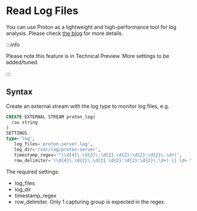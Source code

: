 # Read Log Files

You can use Proton as a lightweight and high-performance tool for log analysis. Please check [the blog](https://www.timeplus.com/post/log-stream-analysis) for more details.

:::info

Please note this feature is in Technical Preview. More settings to be added/tuned.

:::

## Syntax

Create an external stream with the log type to monitor log files, e.g.

```sql
CREATE EXTERNAL STREAM proton_log(
  raw string
)
SETTINGS
type='log',
   log_files='proton-server.log',
   log_dir='/var/log/proton-server',
   timestamp_regex='^(\d{4}\.\d{2}\.\d{2} \d{2}:\d{2}:\d{2}\.\d+)',
   row_delimiter='(\d{4}\.\d{2}\.\d{2} \d{2}:\d{2}:\d{2}\.\d+) \[ \d+ \] \{'
```

The required settings:

* log_files
* log_dir
* timestamp_regex
* row_delimiter. Only 1 capturing group is expected in the regex.



